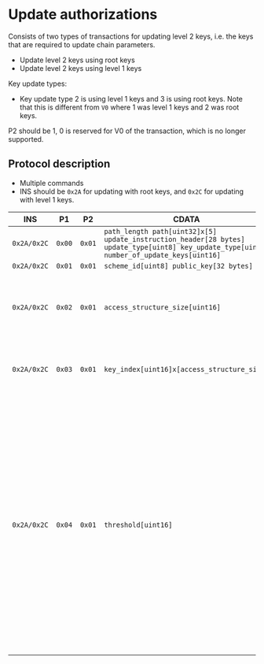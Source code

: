 # Update authorizations

Consists of two types of transactions for updating level 2 keys, i.e. the keys that are required to update chain parameters.

* Update level 2 keys using root keys
* Update level 2 keys using level 1 keys

Key update types: 

* Key update type 2 is using level 1 keys and 3 is using root keys. Note that this is different from `V0` where 1 was level 1 keys and 2 was root keys.

P2 should be 1, 0 is reserved for V0 of the transaction, which is no longer supported.

## Protocol description

* Multiple commands
* INS should be `0x2A` for updating with root keys, and `0x2C` for updating with level 1 keys.

INS | P1 | P2 | CDATA | Comment |
|----|--------|-----|-------------|----|
| `0x2A/0x2C` | `0x00` | `0x01` | `path_length path[uint32]x[5] update_instruction_header[28 bytes] update_type[uint8] key_update_type[uint8] number_of_update_keys[uint16]` | |
| `0x2A/0x2C` | `0x01` | `0x01` | `scheme_id[uint8] public_key[32 bytes]` | |
| `0x2A/0x2C` | `0x02` | `0x01` | `access_structure_size[uint16]` | The number of key indices for the current access structure. |
| `0x2A/0x2C` | `0x03` | `0x01` | `key_index[uint16]x[access_structure_size]` | Key indices for the current access structure. |
|`0x2A/0x2C`|`0x04`|`0x01`| `threshold[uint16]` | The signing threshold for the current access structure. If there are access structures that have not been transmitted, then GOTO command with `p1 == 0x02` and send the following access structure, and repeat until all access structures have been processed. |
